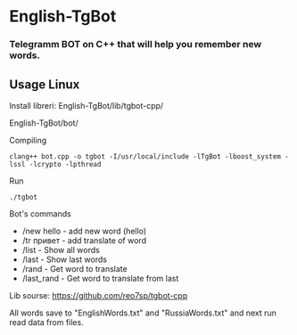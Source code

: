 # English-TgBot
### Telegramm BOT on C++ that will help you remember new words.

## Usage Linux
Install libreri: English-TgBot/lib/tgbot-cpp/

English-TgBot/bot/
    
Compiling

    clang++ bot.cpp -o tgbot -I/usr/local/include -lTgBot -lboost_system -lssl -lcrypto -lpthread

Run
    
    ./tgbot

Bot's commands

* /new hello - add new word (hello)
* /tr привет - add translate of word
* /list - Show all words
* /last - Show last words
* /rand - Get word to translate
* /last_rand - Get word to translate from last

Lib sourse: https://github.com/reo7sp/tgbot-cpp 

All words save to "EnglishWords.txt" and "RussiaWords.txt" and next run read data from files.
